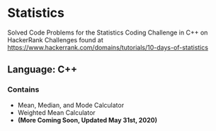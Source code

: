 # Statistics
Solved Code Problems for the Statistics Coding Challenge in C++ on HackerRank
Challenges found at https://www.hackerrank.com/domains/tutorials/10-days-of-statistics
## Language: C++

### Contains

- Mean, Median, and Mode Calculator
- Weighted Mean Calculator
- **(More Coming Soon, Updated May 31st, 2020)**
